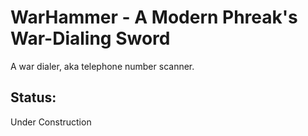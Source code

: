 # WarHammer - A Modern Phreak's War-Dialing Sword
A war dialer, aka telephone number scanner.

<h2>Status:</h2>
Under Construction
